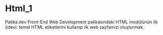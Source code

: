 # Html_1

Patika.dev Front-End Web Development patikasındaki HTML modülünün ilk ödevi: temel HTML etiketlerini kullanıp ilk web sayfamızı oluşturmak.

